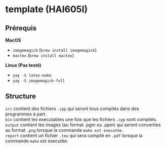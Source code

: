# template (HAI605I)

## Prérequis

**MacOS**
- `imagemagick` (`brew install imagemagick`)
- `mactex` (`brew install mactex`)

**Linux (Pas testé)**
- `yay -S latex-make`
- `yay -S imagemagick-full`

## Structure

`src` contient des fichiers `.cpp` qui seront tous compilés dans des programmes à part.  
`bin` contient les executables une fois que les fichiers `.cpp` sont compilés.  
`output` contient les images (au format .pgm ou .ppm) qui seront converties au format `.png` lorsque la commande `make est executée`.  
`report` contient un fichier `.tex` qui sera compilé en `.pdf` lorsque la commande `make` est executée.  
